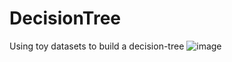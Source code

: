 # DecisionTree
Using toy datasets to build a decision-tree
![image](https://user-images.githubusercontent.com/73445155/163297242-7c8141bf-0a20-4edc-8311-5659296a1328.png)

